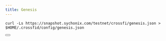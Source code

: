 ```yaml
---
title: Genesis
---
```


<div class="code-block-wrapper">
  <pre><code>curl -Ls https://snapshot.sychonix.com/testnet/crossfi/genesis.json > $HOME/.crossfid/config/genesis.json</code></pre>
  <button class="copy-btn"><i class="fas fa-copy"></i></button>
</div>
